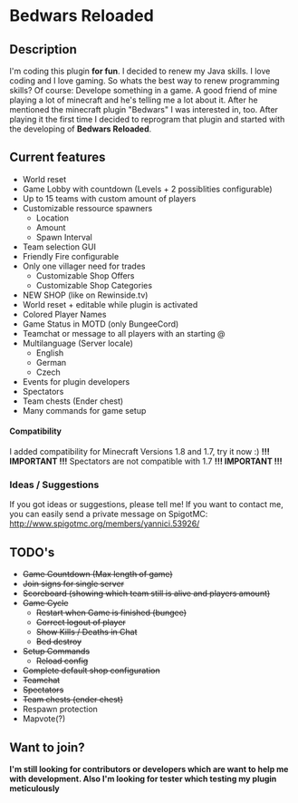 # Bedwars Reloaded

## Description

I'm coding this plugin **for fun**. I decided to renew my Java skills. I love coding and I love gaming. So whats the best way to renew programming skills? Of course: Develope something in a game.
A good friend of mine playing a lot of minecraft and he's telling me a lot about it. After he mentioned the minecraft plugin "Bedwars" I was interested in, too. After playing it the first time I decided to reprogram that plugin and started with the developing of **Bedwars Reloaded**.

## Current features

* World reset
* Game Lobby with countdown (Levels + 2 possiblities configurable)
* Up to 15 teams with custom amount of players
* Customizable ressource spawners
    * Location
    * Amount
    * Spawn Interval
* Team selection GUI
* Friendly Fire configurable
* Only one villager need for trades
    * Customizable Shop Offers
    * Customizable Shop Categories
* NEW SHOP (like on Rewinside.tv)
* World reset + editable while plugin is activated
* Colored Player Names
* Game Status in MOTD (only BungeeCord)
* Teamchat or message to all players with an starting @
* Multilanguage (Server locale)
    * English
    * German
    * Czech
* Events for plugin developers
* Spectators
* Team chests (Ender chest)
* Many commands for game setup

#### Compatibility

I added compatibility for Minecraft Versions 1.8 and 1.7, try it now :)
**!!! IMPORTANT !!!** Spectators are not compatible with 1.7 **!!! IMPORTANT !!!**

### Ideas / Suggestions

If you got ideas or suggestions, please tell me! If you want to contact me, you can easily send
a private message on SpigotMC: <http://www.spigotmc.org/members/yannici.53926/>

## TODO's

* ~~Game Countdown (Max length of game)~~
* ~~Join signs for single server~~
* ~~Scoreboard (showing which team still is alive and players amount)~~
* ~~Game Cycle~~
    * ~~Restart when Game is finished (bungee)~~
    * ~~Correct logout of player~~
    * ~~Show Kills / Deaths in Chat~~
    * ~~Bed destroy~~
* ~~Setup Commands~~
    * ~~Reload config~~
* ~~Complete default shop configuration~~
* ~~Teamchat~~
* ~~Spectators~~
* ~~Team chests (ender chest)~~
* Respawn protection
* Mapvote(?)

## Want to join?

**I'm still looking for contributors or developers which are want to help me with development. Also I'm looking for tester which testing my plugin meticulously**